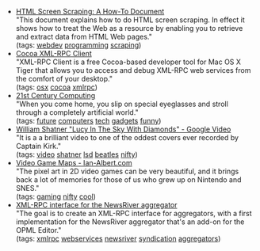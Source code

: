 <ul class="delicious">
	<li>
		<div class="delicious-link"><a href="http://www.rexx.com/~dkuhlman/quixote_htmlscraping.html">HTML Screen Scraping: A How-To Document</a></div>
		<div class="delicious-extended">"This document explains how to do HTML screen scraping. In effect it shows how to treat the Web as a resource by enabling you to retrieve and extract data from HTML Web pages."</div>
		<div class="delicious-tags">(tags: <a href="http://del.icio.us/deusx/webdev">webdev</a> <a href="http://del.icio.us/deusx/programming">programming</a> <a href="http://del.icio.us/deusx/scraping">scraping</a>)</div>
	</li>
	<li>
		<div class="delicious-link"><a href="http://www.ditchnet.org/xmlrpc/">Cocoa XML-RPC Client</a></div>
		<div class="delicious-extended">"XML-RPC Client is a free Cocoa-based developer tool for Mac OS X Tiger that allows you to access and debug XML-RPC web services from the comfort of your desktop."</div>
		<div class="delicious-tags">(tags: <a href="http://del.icio.us/deusx/osx">osx</a> <a href="http://del.icio.us/deusx/cocoa">cocoa</a> <a href="http://del.icio.us/deusx/xmlrpc">xmlrpc</a>)</div>
	</li>
	<li>
		<div class="delicious-link"><a href="http://www.atarimagazines.com/compute/issue113/p20_21st_CENTURY_COMPUTING.php">21st Century Computing</a></div>
		<div class="delicious-extended">"When you come home, you slip on special eyeglasses and stroll through a completely artificial world."</div>
		<div class="delicious-tags">(tags: <a href="http://del.icio.us/deusx/future">future</a> <a href="http://del.icio.us/deusx/computers">computers</a> <a href="http://del.icio.us/deusx/tech">tech</a> <a href="http://del.icio.us/deusx/gadgets">gadgets</a> <a href="http://del.icio.us/deusx/funny">funny</a>)</div>
	</li>
	<li>
		<div class="delicious-link"><a href="http://video.google.com/videoplay?docid=-7258896287489458266">William Shatner "Lucy In The Sky With Diamonds" - Google Video</a></div>
		<div class="delicious-extended">"It is a a brilliant video to one of the oddest covers ever recorded by Captain Kirk."</div>
		<div class="delicious-tags">(tags: <a href="http://del.icio.us/deusx/video">video</a> <a href="http://del.icio.us/deusx/shatner">shatner</a> <a href="http://del.icio.us/deusx/lsd">lsd</a> <a href="http://del.icio.us/deusx/beatles">beatles</a> <a href="http://del.icio.us/deusx/nifty">nifty</a>)</div>
	</li>
	<li>
		<div class="delicious-link"><a href="http://ian-albert.com/misc/gamemaps.php">Video Game Maps - Ian-Albert.com</a></div>
		<div class="delicious-extended">"The pixel art in 2D video games can be very beautiful, and it brings back a lot of memories for those of us who grew up on Nintendo and SNES."</div>
		<div class="delicious-tags">(tags: <a href="http://del.icio.us/deusx/gaming">gaming</a> <a href="http://del.icio.us/deusx/nifty">nifty</a> <a href="http://del.icio.us/deusx/cool">cool</a>)</div>
	</li>
	<li>
		<div class="delicious-link"><a href="http://www.xmlrpc.com/discuss/msgReader$2691">XML-RPC interface for the NewsRiver aggregator</a></div>
		<div class="delicious-extended">"The goal is to create an XML-RPC interface for aggregators, with a first implementation for the NewsRiver aggregator that's an add-on for the OPML Editor."</div>
		<div class="delicious-tags">(tags: <a href="http://del.icio.us/deusx/xmlrpc">xmlrpc</a> <a href="http://del.icio.us/deusx/webservices">webservices</a> <a href="http://del.icio.us/deusx/newsriver">newsriver</a> <a href="http://del.icio.us/deusx/syndication">syndication</a> <a href="http://del.icio.us/deusx/aggregators">aggregators</a>)</div>
	</li>
</ul>
